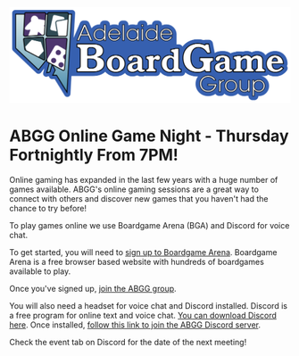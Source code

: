 ![ABGG Logo](ABGG_Logo.png)

# ABGG Online Game Night - Thursday Fortnightly From 7PM!

Online gaming has expanded in the last few years with a huge number of games available.
ABGG's online gaming sessions are a great way to connect with others and discover new games that you haven't had the chance to try before!

To play games online we use Boardgame Arena (BGA) and Discord for voice chat.

To get started, you will need to [sign up to Boardgame Arena](https://boardgamearena.com/). 
Boardgame Arena is a free browser based website with hundreds of boardgames available to play.

Once you've signed up, [join the ABGG group](https://boardgamearena.com/group?id=3460147).

You will also need a headset for voice chat and Discord installed.
Discord is a free program for online text and voice chat. [You can download Discord here](https://discord.com/).
Once installed, [follow this link to join the ABGG Discord server](https://discord.gg/KYXmAHGrBk?event=1341271196238614640).

Check the event tab on Discord for the date of the next meeting!
